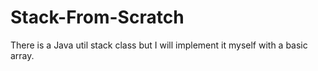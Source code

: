 # Stack-From-Scratch
There is a Java util stack class but I will implement it myself with a basic array. 
